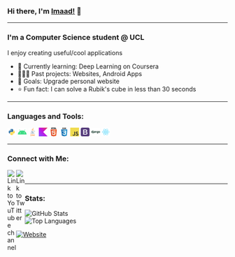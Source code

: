 ### Hi there, I'm [Imaad!][website] 🤩

---

### I'm a Computer Science student @ UCL

I enjoy creating useful/cool applications
- 🚀 Currently learning: Deep Learning on Coursera
- 👨🏽‍💻 Past projects: Websites, Android Apps
- 🎯 Goals: Upgrade personal website
- ⭐️ Fun fact: I can solve a Rubik's cube in less than 30 seconds

---

### Languages and Tools:

<code><img height="20" src="https://raw.githubusercontent.com/github/explore/80688e429a7d4ef2fca1e82350fe8e3517d3494d/topics/python/python.png"></code>
<code><img height="20" src="https://raw.githubusercontent.com/github/explore/80688e429a7d4ef2fca1e82350fe8e3517d3494d/topics/android/android.png"></code>
<code><img height="20" src="https://raw.githubusercontent.com/github/explore/80688e429a7d4ef2fca1e82350fe8e3517d3494d/topics/java/java.png"></code>
<code><img height="20" src="https://raw.githubusercontent.com/github/explore/80688e429a7d4ef2fca1e82350fe8e3517d3494d/topics/kotlin/kotlin.png"></code>
<code><img height="20" src="https://raw.githubusercontent.com/github/explore/80688e429a7d4ef2fca1e82350fe8e3517d3494d/topics/html/html.png"></code>
<code><img height="20" src="https://raw.githubusercontent.com/github/explore/80688e429a7d4ef2fca1e82350fe8e3517d3494d/topics/css/css.png"></code>
<code><img height="20" src="https://raw.githubusercontent.com/github/explore/80688e429a7d4ef2fca1e82350fe8e3517d3494d/topics/javascript/javascript.png"></code>
<code><img height="20" src="https://raw.githubusercontent.com/github/explore/80688e429a7d4ef2fca1e82350fe8e3517d3494d/topics/bootstrap/bootstrap.png"></code>
<code><img height="20" src="https://raw.githubusercontent.com/github/explore/80688e429a7d4ef2fca1e82350fe8e3517d3494d/topics/django/django.png"></code>
<code><img height="20" src="https://raw.githubusercontent.com/github/explore/80688e429a7d4ef2fca1e82350fe8e3517d3494d/topics/react/react.png"></code>

---

### Connect with Me:

[<img align="left" alt="Link to YouTube channel" width="20px" src="https://cdn.jsdelivr.net/npm/simple-icons@v3/icons/youtube.svg" />][youtube]
[<img align="left" alt="Link to Twitter" width="20px" src="https://cdn.jsdelivr.net/npm/simple-icons@v3/icons/twitter.svg" />][twitter]

<br />

---

### Stats:

![GitHub Stats](https://github-readme-stats.vercel.app/api?username=imaadzaffar&theme=onedark&count_private=true&show_icons=true)
<br />
![Top Languages](https://github-readme-stats.vercel.app/api/top-langs/?username=imaadzaffar&theme=onedark)

[![Website](https://img.shields.io/website?label=imaadzaffar.com&style=for-the-badge&url=https%3A%2F%2Fimaadzaffar.com)][website]

[website]: https://imaadzaffar.com
[youtube]: https://youtube.com/c/zafaris
[twitter]: https://twitter.com/_zafaris
[instagram]: https://instagram.com/imaadzaffar
[linkedin]: https://linkedin.com/in/imaadzaffar
